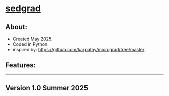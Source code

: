 <h1><u>sedgrad</u></h1>

<!--<h3>the why behind <a href="https://raw.githubusercontent.com/rylansedlacek/sedgrad/refs/heads/main/why%3F.txt">sedgrad</a>.</h3>-->

<h2>About:</h2>

- Created May 2025.
- Coded in Python.
- inspired by: https://github.com/karpathy/micrograd/tree/master

<h2>Features:</h2>

-----------------------------------------------------
<h2>Version 1.0 Summer 2025</h2>
